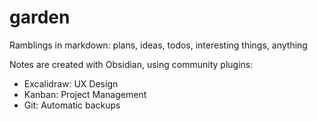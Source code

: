 # garden

Ramblings in markdown: plans, ideas, todos, interesting things, anything

Notes are created with Obsidian, using community plugins: 

- Excalidraw: UX Design
- Kanban: Project Management
- Git: Automatic backups 
